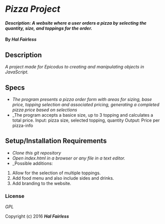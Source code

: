 # _Pizza Project_

#### _Description: A website where a user orders a pizza by selecting the quantity, size, and toppings for the order._

#### By _**Hal Fairless**_

## Description

_A project made for Epicodus to creating and manipulating objects in JavaScript._

## Specs

* _The program presents a pizza order form with areas for sizing, base price, topping selection and associated pricing, generating a completed pizza price based on selections_
* _The program accepts a basice size, up to 3 topping and calculates a total price.
Input: pizza size, selected topping, quantity
Output: Price per pizza-info
## Setup/Installation Requirements

* _Clone this git repository_
* _Open index.html in a browser or any file in a text editor._
* _Possible additions:
1) Allow for the selection of multiple toppings.
2) Add food menu and also include sides and drinks.
3) Add branding to the website.

### License

*GPL*

Copyright (c) 2016 **_Hal Fairless_**
